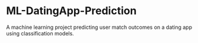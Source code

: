 # ML-DatingApp-Prediction
A machine learning project predicting user match outcomes on a dating app using classification models.

